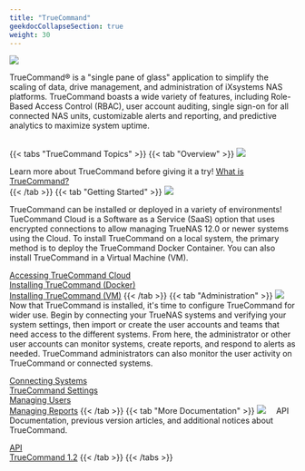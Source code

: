 ```yaml
---
title: "TrueCommand"
geekdocCollapseSection: true
weight: 30
---
```


<img src="/images/truecommand-logo-full-color-rgb.png" style="size:50%;">

TrueCommand® is a "single pane of glass" application to simplify the scaling of data, drive management, and administration of iXsystems NAS platforms.
TrueCommand boasts a wide variety of features, including Role-Based Access Control (RBAC), user account auditing, single sign-on for all connected NAS units, customizable alerts and reporting, and predictive analytics to maximize system uptime.<br><br>

{{< tabs "TrueCommand Topics" >}}
{{< tab "Overview" >}}
<img class="topic-image" style="max-width: 10%; padding-right: 1em;" src="/images/vision2.jpg">

Learn more about TrueCommand before giving it a try!
[What is TrueCommand?](/TrueCommand/overview/tcwhatis/)<br>
{{< /tab >}}
{{< tab "Getting Started" >}}
<img class="topic-image" style="max-width: 10%; padding-right: 1em;" src="/images/business_idea.jpg">

TrueCommand can be installed or deployed in a variety of environments!
TueCommand Cloud is a Software as a Service (SaaS) option that uses encrypted connections to allow managing TrueNAS 12.0 or newer systems using the Cloud.
To install TrueCommand on a local system, the primary method is to deploy the TrueCommand Docker Container.
You can also install TrueCommand in a Virtual Machine (VM).

[Accessing TrueCommand Cloud](/TrueCommand/InstallUpdate/tc_cloud/)<br>
[Installing TrueCommand (Docker)](/TrueCommand/InstallUpdate/install/)<br>
[Installing TrueCommand (VM)](/TrueCommand/InstallUpdate/tc-vm/)
{{< /tab >}}
{{< tab "Administration" >}}
<img class="topic-image" style="max-width: 10%; padding-right: 1em;" src="/images/presentation.jpg">
Now that TrueCommand is installed, it's time to configure TrueCommand for wider use.
Begin by connecting your TrueNAS systems and verifying your system settings, then import or create the user accounts and teams that need access to the different systems.
From here, the administrator or other user accounts can monitor systems, create reports, and respond to alerts as needed.
TrueCommand administrators can also monitor the user activity on TrueCommand or connected systems.

[Connecting Systems](/TrueCommand/admins/add-systems/)<br>
[TrueCommand Settings](/TrueCommand/admins/settings/)<br>
[Managing Users](/TrueCommand/admins/users/)<br>
[Managing Reports](/TrueCommand/admins/reports/)
{{< /tab >}}
{{< tab "More Documentation" >}}
<img class="topic-image" style="max-width: 10%; padding-right: 1em;" src="/images/smartphone2.jpg">
API Documentation, previous version articles, and additional notices about TrueCommand.

[API](/TrueCommand/tc-api/)<br>
[TrueCommand 1.2](/TrueCommand/tc-legacy-docs/TrueCommand-1.2/install/)
{{< /tab >}}
{{< /tabs >}}